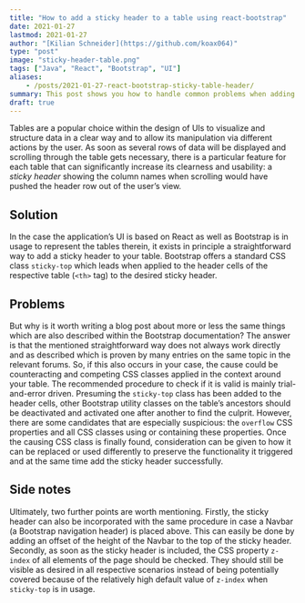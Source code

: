 ```yaml
---
title: "How to add a sticky header to a table using react-bootstrap"
date: 2021-01-27
lastmod: 2021-01-27
author: "[Kilian Schneider](https://github.com/koax064)"
type: "post"
image: "sticky-header-table.png"
tags: ["Java", "React", "Bootstrap", "UI"]
aliases:
    - /posts/2021-01-27-react-bootstrap-sticky-table-header/
summary: This post shows you how to handle common problems when adding a sticky header to a table using react-bootstrap.
draft: true
---
```

Tables are a popular choice within the design of UIs to visualize and structure data in a clear way and to allow its manipulation via different actions by the user. As soon as several rows of data will be displayed and scrolling through the table gets necessary, there is a particular feature for each table that can significantly increase its clearness and usability: a *sticky header* showing the column names when scrolling would have pushed the header row out of the user’s view.

## Solution

In the case the application’s UI is based on React as well as Bootstrap is in usage to represent the tables therein, it exists in principle a straightforward way to add a sticky header to your table. Bootstrap offers a standard CSS class `sticky-top` which leads when applied to the header cells of the respective table (`<th>` tag) to the desired sticky header.

## Problems

But why is it worth writing a blog post about more or less the same things which are also described within the Bootstrap documentation? The answer is that the mentioned straightforward way does not always work directly and as described which is proven by many entries on the same topic in the relevant forums.
So, if this also occurs in your case, the cause could be counteracting and competing CSS classes applied in the context around your table. The recommended procedure to check if it is valid is mainly trial-and-error driven. Presuming the `sticky-top` class has been added to the header cells, other Bootstrap utility classes on the table’s ancestors should be deactivated and activated one after another to find the culprit. However, there are some candidates that are especially suspicious: the `overflow` CSS properties and all CSS classes using or containing these properties. Once the causing CSS class is finally found, consideration can be given to how it can be replaced or used differently to preserve the functionality it triggered and at the same time add the sticky header successfully.

## Side notes

Ultimately, two further points are worth mentioning. Firstly, the sticky header can also be incorporated with the same procedure in case a Navbar (a Bootstrap navigation header) is placed above. This can easily be done by adding an offset of the height of the Navbar to the top of the sticky header. Secondly, as soon as the sticky header is included, the CSS property `z-index` of all elements of the page should be checked. They should still be visible as desired in all respective scenarios instead of being potentially covered because of the relatively high default value of `z-index` when `sticky-top` is in usage.